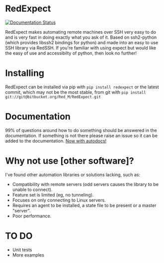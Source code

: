 # RedExpect
[![Documentation Status](https://readthedocs.org/projects/redexpect/badge/?version=latest)](https://redexpect.readthedocs.io/en/latest/?badge=latest)

RedExpect makes automating remote machines over SSH very easy to do and is very fast in doing exactly what you ask of it.
Based on ssh2-python (which provides libssh2 bindings for python) and made into an easy to use SSH library via RedSSH.
If you're familiar with using expect but would like the easy of use and accessibilty of python, then look no further!


# Installing

RedExpect can be installed via pip with `pip install redexpect` or the latest commit, which may not be the most stable, from git with `pip install git://git@bitbucket.org/Red_M/RedExpect.git`


# Documentation
99% of questions around how to do something should be answered in the documentation.
If something is not there please raise an issue so it can be added to the documentation.
[Now with autodocs!](https://redexpect.readthedocs.io/en/latest/ "Documentation! :)")


# Why not use [other software]?

I've found other automation libraries or solutions lacking, such as:
- Compatibility with remote servers (odd servers causes the library to be unable to connect).
- Feature set is limited (eg, no tunneling).
- Focuses on only connecting to Linux servers.
- Requires an agent to be installed, a state file to be present or a master "server".
- Poor performance.


# TO DO
- Unit tests
- More examples
